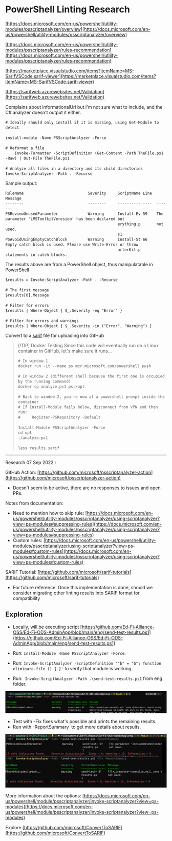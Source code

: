 # PowerShell Linting Research

[https://docs.microsoft.com/en-us/powershell/utility-modules/psscriptanalyzer/overview](https://docs.microsoft.com/en-us/powershell/utility-modules/psscriptanalyzer/overview)

[https://docs.microsoft.com/en-us/powershell/utility-modules/psscriptanalyzer/rules-recommendation](https://docs.microsoft.com/en-us/powershell/utility-modules/psscriptanalyzer/rules-recommendation)

[https://marketplace.visualstudio.com/items?itemName=MS-SarifVSCode.sarif-viewer](https://marketplace.visualstudio.com/items?itemName=MS-SarifVSCode.sarif-viewer)

[https://sarifweb.azurewebsites.net/Validation](https://sarifweb.azurewebsites.net/Validation)

Complains about informationalUri but I'm not sure what to include, and the C#
analyzer doesn't output it either.

```
# Ideally should only install if it is missing, using Get-Module to detect

install-module -Name PSScriptAnalyzer -Force

# Reformat a file
	Invoke-Formatter -ScriptDefinition (Get-Content -Path TheFile.ps1 -Raw) | Out-File TheFile.ps1

# Analyze all files in a directory and its child directories
Invoke-ScriptAnalyzer -Path . -Recurse
```

Sample output:

```
RuleName                            Severity     ScriptName Line  Message
--------                            --------     ---------- ----  -------
PSReviewUnusedParameter             Warning      Install-Ev 59    The parameter 'LMSToolkitVeresion' has been declared but
                                                 erything.p       not used.
                                                 s1
PSAvoidUsingEmptyCatchBlock         Warning      Install-St 66    Empty catch block is used. Please use Write-Error or throw
                                                 arterKit.p       statements in catch blocks.
```

The results above are from a PowerShell object, thus manipulatable in PowerShell

```
$results = Invoke-ScriptAnalyzer -Path . -Recurse

# The first message
$results[0].Message

# Filter for errors
$results | Where-Object { $_.Severity -eq "Error" }

# Filter for errors and warnings
$results | Where-Object { $_.Severity -in ("Error", "Warning") }
```

Convert to a [sarif](https://github.com/microsoft/sarif-tutorials) file for
uploading into GitHub

> [!TIP] Docker Testing Since this code will eventually run on a Linux container
> in GitHub, let's make sure it runs...
>
> ```
> # In window 1
> docker run -it --name ps mcr.microsoft.com/powershell pwsh
>
> # In window 2 (different shell because the first one is occupied by the running command)
> docker cp analyze.ps1 ps:/opt
>
> # Back to window 2, you're now at a powershell prompt inside the container
> # If Install-Module fails below, disconnect from VPN and then run:
> #     Register-PSRepository -Default
>
> Install-Module PSScriptAnalyzer -Force
> cd opt
> ./analyze.ps1
>
> less results.sarif
> ```

---

Research 07 Sep 2022 :

GitHub Action:
[https://github.com/microsoft/psscriptanalyzer-action](https://github.com/microsoft/psscriptanalyzer-action)

- Doesn't seem to be active, there are no responses to issues and open PRs.

Notes from documentation:

- Need to mention how to skip rule:
  [https://docs.microsoft.com/en-us/powershell/utility-modules/psscriptanalyzer/using-scriptanalyzer?view=ps-modules#suppressing-rules](https://docs.microsoft.com/en-us/powershell/utility-modules/psscriptanalyzer/using-scriptanalyzer?view=ps-modules#suppressing-rules)
- Custom rules:
  [https://docs.microsoft.com/en-us/powershell/utility-modules/psscriptanalyzer/using-scriptanalyzer?view=ps-modules#custom-rules](https://docs.microsoft.com/en-us/powershell/utility-modules/psscriptanalyzer/using-scriptanalyzer?view=ps-modules#custom-rules)

SARIF Tutorial:
[https://github.com/microsoft/sarif-tutorials](https://github.com/microsoft/sarif-tutorials)

- For future reference: Once this implementation is done, should we consider
  migrating other linting results into SARIF format for compatibility

## Exploration

- Locally, will be executing script
  [https://github.com/Ed-Fi-Alliance-OSS/Ed-Fi-ODS-AdminApp/blob/main/eng/send-test-results.ps1](https://github.com/Ed-Fi-Alliance-OSS/Ed-Fi-ODS-AdminApp/blob/main/eng/send-test-results.ps1)

- Run: `Install-Module -Name PSScriptAnalyzer -Force`.
- Run: `Invoke-ScriptAnalyzer -ScriptDefinition '"b" = "b"; function
eliminate-file () { }'` to verify that module is working.
- Run:  `Invoke-ScriptAnalyzer -Path .\send-test-results.ps1` from eng folder.

![Run Invoke](../../images/Continuous-Integration/RunInvoke.png)

- Test with -Fix fixes what's possible and prints the remaining results.
- Run with -ReportSummary  to get more details about results.

![Parameters](../../images/Continuous-Integration/InvokeParameters.png)

More information about the options:
[https://docs.microsoft.com/en-us/powershell/module/psscriptanalyzer/invoke-scriptanalyzer?view=ps-modules](https://docs.microsoft.com/en-us/powershell/module/psscriptanalyzer/invoke-scriptanalyzer?view=ps-modules)

Explore
[https://github.com/microsoft/ConvertToSARIF](https://github.com/microsoft/ConvertToSARIF)

